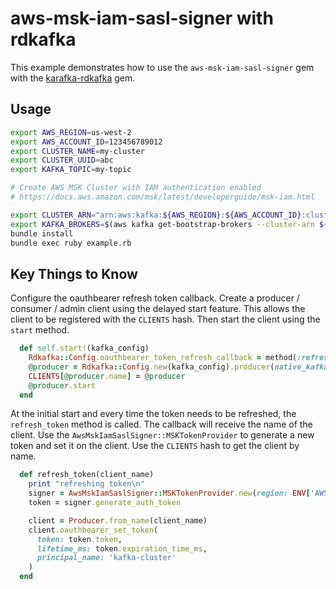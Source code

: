 # aws-msk-iam-sasl-signer with rdkafka

This example demonstrates how to use the `aws-msk-iam-sasl-signer` gem with the [karafka-rdkafka](https://rubygems.org/gems/karafka-rdkafka) gem.


## Usage

```bash
export AWS_REGION=us-west-2
export AWS_ACCOUNT_ID=123456789012
export CLUSTER_NAME=my-cluster
export CLUSTER_UUID=abc
export KAFKA_TOPIC=my-topic

# Create AWS MSK Cluster with IAM authentication enabled
# https://docs.aws.amazon.com/msk/latest/developerguide/msk-iam.html

export CLUSTER_ARN="arn:aws:kafka:${AWS_REGION}:${AWS_ACCOUNT_ID}:cluster/${CLUSTER_NAME}/${CLUSTER_UUID}"
export KAFKA_BROKERS=$(aws kafka get-bootstrap-brokers --cluster-arn ${CLUSTER_ARN} | jq -r ".BootstrapBrokerStringSaslIam")
bundle install
bundle exec ruby example.rb
```

## Key Things to Know

Configure the oauthbearer refresh token callback.
Create a producer / consumer / admin client using the delayed start feature.
This allows the client to be registered with the `CLIENTS` hash.
Then start the client using the `start` method.

```ruby
  def self.start!(kafka_config)
    Rdkafka::Config.oauthbearer_token_refresh_callback = method(:refresh_token)
    @producer = Rdkafka::Config.new(kafka_config).producer(native_kafka_auto_start: false)
    CLIENTS[@producer.name] = @producer
    @producer.start
  end
```

At the initial start and every time the token needs to be refreshed, the `refresh_token` method is called.
The callback will receive the name of the client.
Use the `AwsMskIamSaslSigner::MSKTokenProvider` to generate a new token and set it on the client.
Use the `CLIENTS` hash to get the client by name.

```ruby
  def refresh_token(client_name)
    print "refreshing token\n"
    signer = AwsMskIamSaslSigner::MSKTokenProvider.new(region: ENV['AWS_REGION'])
    token = signer.generate_auth_token

    client = Producer.from_name(client_name)
    client.oauthbearer_set_token(
      token: token.token,
      lifetime_ms: token.expiration_time_ms,
      principal_name: 'kafka-cluster'
    )
  end
```
